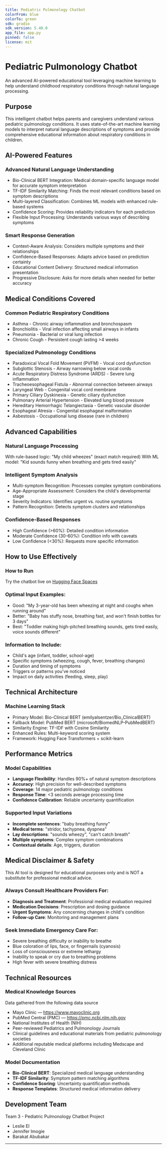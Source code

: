 ```yaml
---
title: Pediatric Pulmonology Chatbot
colorFrom: blue
colorTo: green
sdk: gradio
sdk_version: 5.40.0
app_file: app.py
pinned: false
license: mit
---
```


# Pediatric Pulmonology Chatbot

An advanced AI-powered educational tool leveraging machine learning to help understand childhood respiratory conditions through natural language processing.

## Purpose

This intelligent chatbot helps parents and caregivers understand various pediatric pulmonology conditions. It uses state-of-the-art machine learning models to interpret natural language descriptions of symptoms and provide comprehensive educational information about respiratory conditions in children.

## AI-Powered Features

### Advanced Natural Language Understanding
- Bio-Clinical BERT Integration: Medical domain-specific language model for accurate symptom interpretation
- TF-IDF Similarity Matching: Finds the most relevant conditions based on symptom descriptions
- Multi-layered Classification: Combines ML models with enhanced rule-based systems
- Confidence Scoring: Provides reliability indicators for each prediction
- Flexible Input Processing: Understands various ways of describing symptoms

### Smart Response Generation
- Context-Aware Analysis: Considers multiple symptoms and their relationships
- Confidence-Based Responses: Adapts advice based on prediction certainty
- Educational Content Delivery: Structured medical information presentation
- Progressive Disclosure: Asks for more details when needed for better accuracy

## Medical Conditions Covered

### Common Pediatric Respiratory Conditions
- Asthma - Chronic airway inflammation and bronchospasm
- Bronchiolitis - Viral infection affecting small airways in infants
- Pneumonia - Bacterial or viral lung infection
- Chronic Cough - Persistent cough lasting >4 weeks

### Specialized Pulmonology Conditions
- Paradoxical Vocal Fold Movement (PVFM) - Vocal cord dysfunction
- Subglottic Stenosis - Airway narrowing below vocal cords
- Acute Respiratory Distress Syndrome (ARDS) - Severe lung inflammation
- Tracheoesophageal Fistula - Abnormal connection between airways
- Laryngeal Web - Congenital vocal cord membrane
- Primary Ciliary Dyskinesia - Genetic ciliary dysfunction
- Pulmonary Arterial Hypertension - Elevated lung blood pressure
- Hereditary Hemorrhagic Telangiectasia - Genetic vascular disorder
- Esophageal Atresia - Congenital esophageal malformation
- Asbestosis - Occupational lung disease (rare in children)

## Advanced Capabilities

### Natural Language Processing
With rule-based logic: "My child wheezes" (exact match required)
With ML model: "Kid sounds funny when breathing and gets tired easily"

### Intelligent Symptom Analysis
- Multi-symptom Recognition: Processes complex symptom combinations
- Age-Appropriate Assessment: Considers the child's developmental stage
- Severity Indicators: Identifies urgent vs. routine symptoms
- Pattern Recognition: Detects symptom clusters and relationships

### Confidence-Based Responses
- High Confidence (>60%): Detailed condition information
- Moderate Confidence (30-60%): Condition info with caveats  
- Low Confidence (<30%): Requests more specific information

## How to Use Effectively
### How to Run
Try the chatbot live on [Hugging Face Spaces](https://huggingface.co/spaces/imogie/Pediatric_Chatbot)

### Optimal Input Examples:
- Good: "My 3-year-old has been wheezing at night and coughs when running around"
- Better: "Baby has stuffy nose, breathing fast, and won't finish bottles for 3 days"
- Best: "Toddler making high-pitched breathing sounds, gets tired easily, voice sounds different"

### Information to Include:
- Child's age (infant, toddler, school-age)
- Specific symptoms (wheezing, cough, fever, breathing changes)
- Duration and timing of symptoms
- Triggers or patterns you've noticed
- Impact on daily activities (feeding, sleep, play)

## Technical Architecture

### Machine Learning Stack
- Primary Model: Bio-Clinical BERT (emilyalsentzer/Bio_ClinicalBERT)
- Fallback Model: PubMed BERT (microsoft/BiomedNLP-PubMedBERT)
- Similarity Engine: TF-IDF with Cosine Similarity
- Enhanced Rules: Multi-keyword scoring system
- Framework: Hugging Face Transformers + scikit-learn

## Performance Metrics

### Model Capabilities
- **Language Flexibility**: Handles 90%+ of natural symptom descriptions
- **Accuracy**: High precision for well-described symptoms
- **Coverage**: 14 major pediatric pulmonology conditions
- **Response Time**: <3 seconds average processing time
- **Confidence Calibration**: Reliable uncertainty quantification

### Supported Input Variations
- **Incomplete sentences**: "baby breathing funny"
- **Medical terms**: "stridor, tachypnea, dyspnea"
- **Lay descriptions**: "sounds wheezy", "can't catch breath"
- **Multiple symptoms**: Complex symptom combinations
- **Contextual details**: Age, triggers, duration

## Medical Disclaimer & Safety

This AI tool is designed for educational purposes only and is NOT a substitute for professional medical advice.

### Always Consult Healthcare Providers For:
- **Diagnosis and Treatment**: Professional medical evaluation required
- **Medication Decisions**: Prescription and dosing guidance
- **Urgent Symptoms**: Any concerning changes in child's condition
- **Follow-up Care**: Monitoring and management plans

### Seek Immediate Emergency Care For:
- Severe breathing difficulty or inability to breathe
- Blue coloration of lips, face, or fingernails (cyanosis)
- Loss of consciousness or extreme lethargy
- Inability to speak or cry due to breathing problems
- High fever with severe breathing distress

## Technical Resources

### Medical Knowledge Sources

Data gathered from the following data source 
- Mayo Clinic — https://www.mayoclinic.org
- PubMed Central (PMC) — https://pmc.ncbi.nlm.nih.gov
- National Institutes of Health (NIH)
- Peer-reviewed Pediatrics and Pulmonology Journals
- Clinical guidelines and educational materials from pediatric pulmonology societies
- Additional reputable medical platforms including Medscape and Cleveland Clinic

### Model Documentation 
- **Bio-Clinical BERT**: Specialized medical language understanding
- **TF-IDF Similarity**: Symptom pattern matching algorithms
- **Confidence Scoring**: Uncertainty quantification methods
- **Response Templates**: Structured medical information delivery


## Development Team
Team 3 - Pediatric Pulmonology Chatbot Project
- Leslie El
- Jennifer Imogie
- Barakat Abubakar

---


